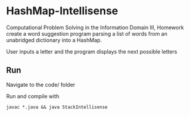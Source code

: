 # HashMap-Intellisense
Computational Problem Solving in the Information Domain III, Homework create a word suggestion program parsing a list of words from an unabridged dictionary into a HashMap.

User inputs a letter and the program displays the next possible letters

## Run 
Navigate to the code/ folder

Run and compile with 

```
javac *.java && java StackIntellisense
```
